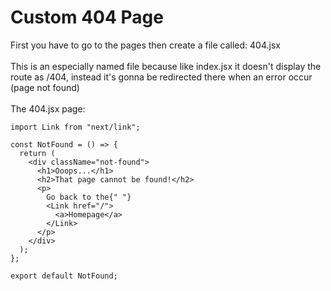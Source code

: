 # Custom 404 Page

First you have to go to the pages then create a file called: 404.jsx
<br><br>
This is an especially named file because like index.jsx it doesn't display the route as /404, instead it's gonna be redirected there when an error occur (page not found)
<br><br>
The 404.jsx page:

```
import Link from "next/link";

const NotFound = () => {
  return (
    <div className="not-found">
      <h1>Ooops...</h1>
      <h2>That page cannot be found!</h2>
      <p>
        Go back to the{" "}
        <Link href="/">
          <a>Homepage</a>
        </Link>
      </p>
    </div>
  );
};

export default NotFound;
```
